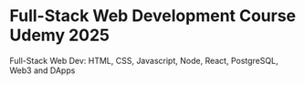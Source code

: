 # Full-Stack Web Development Course Udemy 2025
Full-Stack Web Dev: HTML, CSS, Javascript, Node, React, PostgreSQL, Web3 and DApps
